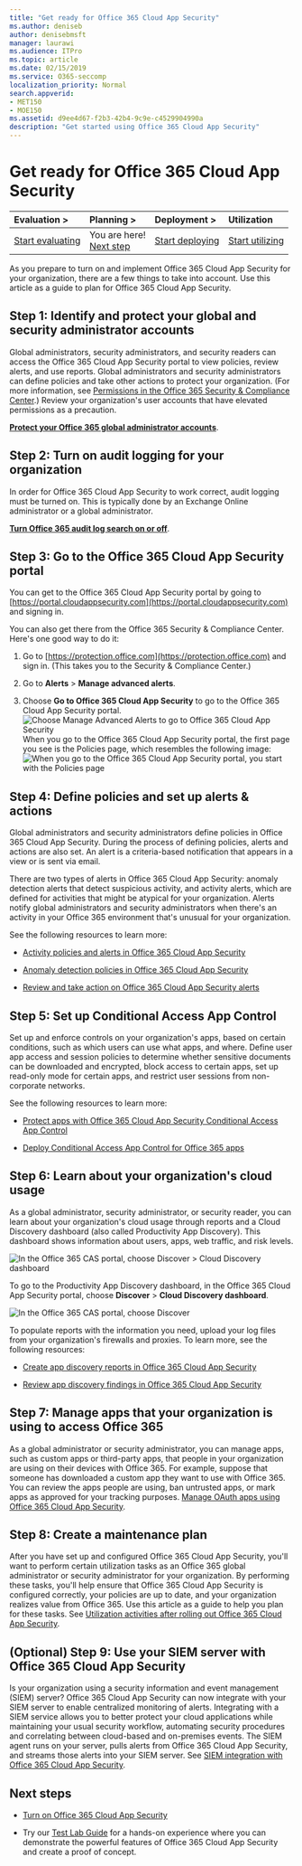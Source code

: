 ```yaml
---
title: "Get ready for Office 365 Cloud App Security"
ms.author: deniseb
author: denisebmsft
manager: laurawi
ms.audience: ITPro
ms.topic: article
ms.date: 02/15/2019
ms.service: O365-seccomp
localization_priority: Normal
search.appverid:
- MET150
- MOE150
ms.assetid: d9ee4d67-f2b3-42b4-9c9e-c4529904990a
description: "Get started using Office 365 Cloud App Security"
---
```


# Get ready for Office 365 Cloud App Security
  
|****Evaluation** \>**|****Planning** \>**|****Deployment** \>**|****Utilization****|
|:-----|:-----|:-----|:-----|
|[Start evaluating](office-365-cas-overview.md) <br/> |You are here!  <br/> [Next step](turn-on-office-365-cas.md) <br/> |[Start deploying](turn-on-office-365-cas.md) <br/> |[Start utilizing](utilization-activities-for-ocas.md) <br/> |
   
As you prepare to turn on and implement Office 365 Cloud App Security for your organization, there are a few things to take into account. Use this article as a guide to plan for Office 365 Cloud App Security.
    
## Step 1: Identify and protect your global and security administrator accounts

Global administrators, security administrators, and security readers can access the Office 365 Cloud App Security portal to view policies, review alerts, and use reports. Global administrators and security administrators can define policies and take other actions to protect your organization. (For more information, see [Permissions in the Office 365 Security &amp; Compliance Center](permissions-in-the-security-and-compliance-center.md).) Review your organization's user accounts that have elevated permissions as a precaution. 
  
 **[Protect your Office 365 global administrator accounts](https://docs.microsoft.com/office365/enterprise/protect-your-global-administrator-accounts)**. 
  
## Step 2: Turn on audit logging for your organization

In order for Office 365 Cloud App Security to work correct, audit logging must be turned on. This is typically done by an Exchange Online administrator or a global administrator.
  
 **[Turn Office 365 audit log search on or off](turn-audit-log-search-on-or-off.md)**. 
  
## Step 3: Go to the Office 365 Cloud App Security portal

You can get to the Office 365 Cloud App Security portal by going to [https://portal.cloudappsecurity.com](https://portal.cloudappsecurity.com) and signing in. 

You can also get there from the Office 365 Security &amp; Compliance Center. Here's one good way to do it:

1. Go to [https://protection.office.com](https://protection.office.com) and sign in. (This takes you to the Security &amp; Compliance Center.)
    
2. Go to **Alerts** \> **Manage advanced alerts**.
    
3. Choose **Go to Office 365 Cloud App Security** to go to the Office 365 Cloud App Security portal.<br> ![Choose Manage Advanced Alerts to go to Office 365 Cloud App Security](media/958632d4-03e3-4ade-8e22-d5509db6fca7.png)<br>When you go to the Office 365 Cloud App Security portal, the first page you see is the Policies page, which resembles the following image:<br>![When you go to the Office 365 Cloud App Security portal, you start with the Policies page](media/5cb8833c-4e08-438c-bab3-91b5106f6f3f.png)<br>
  
## Step 4: Define policies and set up alerts &amp; actions

Global administrators and security administrators define policies in Office 365 Cloud App Security. During the process of defining policies, alerts and actions are also set. An alert is a criteria-based notification that appears in a view or is sent via email. 
  
There are two types of alerts in Office 365 Cloud App Security: anomaly detection alerts that detect suspicious activity, and activity alerts, which are defined for activities that might be atypical for your organization. Alerts notify global administrators and security administrators when there's an activity in your Office 365 environment that's unusual for your organization.
  
See the following resources to learn more:
  
- [Activity policies and alerts in Office 365 Cloud App Security](activity-policies-and-alerts.md)
    
- [Anomaly detection policies in Office 365 Cloud App Security](anomaly-detection-policies-in-ocas.md)
    
- [Review and take action on Office 365 Cloud App Security alerts](review-office-365-cas-alerts.md)
    

## Step 5: Set up Conditional Access App Control

Set up and enforce controls on your organization's apps, based on certain conditions, such as which users can use what apps, and where. Define user app access and session policies to determine whether sensitive documents can be downloaded and encrypted, block access to certain apps, set up read-only mode for certain apps, and restrict user sessions from non-corporate networks.

See the following resources to learn more:

- [Protect apps with Office 365 Cloud App Security Conditional Access App Control](ocas-conditional-access-app-control.md)

- [Deploy Conditional Access App Control for Office 365 apps](ocas-deploy-conditional-access-app-control.md)

## Step 6: Learn about your organization's cloud usage

As a global administrator, security administrator, or security reader, you can learn about your organization's cloud usage through reports and a Cloud Discovery dashboard (also called Productivity App Discovery). This dashboard shows information about users, apps, web traffic, and risk levels.
  
![In the Office 365 CAS portal, choose Discover \> Cloud Discovery dashboard](media/61269290-fd82-4d4b-8045-aea1ebc82287.png)
  
To go to the Productivity App Discovery dashboard, in the Office 365 Cloud App Security portal, choose **Discover** \> **Cloud Discovery dashboard**.
  
![In the Office 365 CAS portal, choose Discover](media/73b5299f-94b5-49dd-a00f-154d188eb2c5.png)
  
To populate reports with the information you need, upload your log files from your organization's firewalls and proxies. To learn more, see the following resources:
  
- [Create app discovery reports in Office 365 Cloud App Security](create-app-discovery-reports-in-ocas.md)
    
- [Review app discovery findings in Office 365 Cloud App Security](review-app-discovery-findings-in-ocas.md)
    
## Step 7: Manage apps that your organization is using to access Office 365

As a global administrator or security administrator, you can manage apps, such as custom apps or third-party apps, that people in your organization are using on their devices with Office 365. For example, suppose that someone has downloaded a custom app they want to use with Office 365. You can review the apps people are using, ban untrusted apps, or mark apps as approved for your tracking purposes. [Manage OAuth apps using Office 365 Cloud App Security](manage-app-permissions-in-ocas.md).
  
## Step 8: Create a maintenance plan

After you have set up and configured Office 365 Cloud App Security, you'll want to perform certain utilization tasks as an Office 365 global administrator or security administrator for your organization.
By performing these tasks, you'll help ensure that Office 365 Cloud App Security is configured correctly, your policies are up to date, and your organization realizes value from Office 365. Use this article as a guide to help you plan for these tasks. See [Utilization activities after rolling out Office 365 Cloud App Security](utilization-activities-for-ocas.md).

## (Optional) Step 9: Use your SIEM server with Office 365 Cloud App Security

Is your organization using a security information and event management (SIEM) server? Office 365 Cloud App Security can now integrate with your SIEM server to enable centralized monitoring of alerts. Integrating with a SIEM service allows you to better protect your cloud applications while maintaining your usual security workflow, automating security procedures and correlating between cloud-based and on-premises events. The SIEM agent runs on your server, pulls alerts from Office 365 Cloud App Security, and streams those alerts into your SIEM server. See [SIEM integration with Office 365 Cloud App Security](integrate-your-siem-server-with-office-365-cas.md).
  
## Next steps

- [Turn on Office 365 Cloud App Security](turn-on-office-365-cas.md)
    
- Try our [Test Lab Guide](https://docs.microsoft.com/office365/enterprise/cloud-app-security-for-your-office-365-dev-test-environment) for a hands-on experience where you can demonstrate the powerful features of Office 365 Cloud App Security and create a proof of concept. 
    

